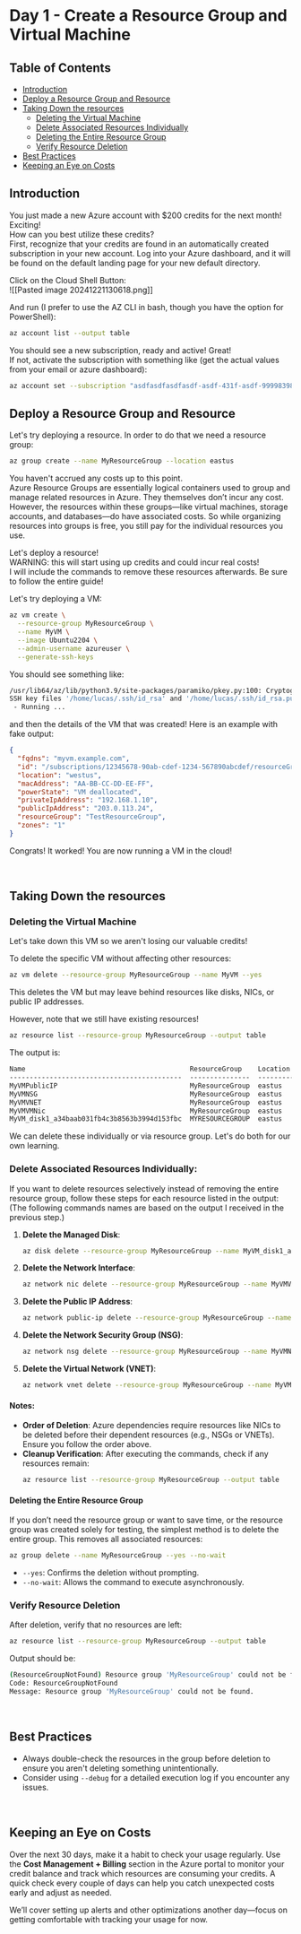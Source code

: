 # Day 1 - Create a Resource Group and Virtual Machine

## Table of Contents
- [Introduction](#introduction)
- [Deploy a Resource Group and Resource](#deploy-a-resource-group-and-resource)
- [Taking Down the resources](#taking-down-the-resources)
  - [Deleting the Virtual Machine](#deleting-the-virtual-machine)
  - [Delete Associated Resources Individually](#delete-associated-resources-individually)
  - [Deleting the Entire Resource Group](#deleting-the-entire-resource-group)
  - [Verify Resource Deletion](#verify-resource-deletion)
- [Best Practices](#best-practices)
- [Keeping an Eye on Costs](#keeping-an-eye-on-costs)

## Introduction

You just made a new Azure account with $200 credits for the next month!  Exciting!  
How can you best utilize these credits?  
First, recognize that your credits are found in an automatically created subscription in your new account.  Log into your Azure dashboard, and it will be found on the default landing page for your new default directory.

Click on the Cloud Shell Button:  
![[Pasted image 20241221130618.png]]  

And run (I prefer to use the AZ CLI in bash, though you have the option for PowerShell):
```bash
az account list --output table
```
You should see a new subscription, ready and active!  Great!  
If not, activate the subscription with something like (get the actual values from your email or azure dashboard):
```bash
az account set --subscription "asdfasdfasdfasdf-asdf-431f-asdf-9999839831db"
```

## Deploy a Resource Group and Resource

Let's try deploying a resource.  In order to do that we need a resource group:
```bash
az group create --name MyResourceGroup --location eastus
```
You haven't accrued any costs up to this point.  
Azure Resource Groups are essentially logical containers used to group and manage related resources in Azure. They themselves don’t incur any cost. However, the resources within these groups—like virtual machines, storage accounts, and databases—do have associated costs. So while organizing resources into groups is free, you still pay for the individual resources you use.

Let's deploy a resource!  
WARNING: this will start using up credits and could incur real costs!  
I will include the commands to remove these resources afterwards.  Be sure to follow the entire guide!

Let's try deploying a VM:
```bash
az vm create \
  --resource-group MyResourceGroup \
  --name MyVM \
  --image Ubuntu2204 \
  --admin-username azureuser \
  --generate-ssh-keys
```
You should see something like:
```bash
/usr/lib64/az/lib/python3.9/site-packages/paramiko/pkey.py:100: CryptographyDeprecationWarning: ...
SSH key files '/home/lucas/.ssh/id_rsa' and '/home/lucas/.ssh/id_rsa.pub' have been generated under ~/.ssh to allow SSH access to the VM. If using machines without permanent storage, back up your keys to a safe location.
 - Running ...
```
and then the details of the VM that was created!  Here is an example with fake output:
```json
{
  "fqdns": "myvm.example.com",
  "id": "/subscriptions/12345678-90ab-cdef-1234-567890abcdef/resourceGroups/TestResourceGroup/providers/Microsoft.Compute/virtualMachines/TestVM",
  "location": "westus",
  "macAddress": "AA-BB-CC-DD-EE-FF",
  "powerState": "VM deallocated",
  "privateIpAddress": "192.168.1.10",
  "publicIpAddress": "203.0.113.24",
  "resourceGroup": "TestResourceGroup",
  "zones": "1"
}
```
Congrats!  It worked!  You are now running a VM in the cloud!

<br>  

## Taking Down the resources

### Deleting the Virtual Machine

Let's take down this VM so we aren't losing our valuable credits!

To delete the specific VM without affecting other resources:
```bash
az vm delete --resource-group MyResourceGroup --name MyVM --yes
```
This deletes the VM but may leave behind resources like disks, NICs, or public IP addresses. 

However, note that we still have existing resources!
```bash
az resource list --resource-group MyResourceGroup --output table
```
The output is:
```markdown
Name                                         ResourceGroup    Location    Type                                     Status
-------------------------------------------  ---------------  ----------  ---------------------------------------  --------
MyVMPublicIP                                 MyResourceGroup  eastus      Microsoft.Network/publicIPAddresses
MyVMNSG                                      MyResourceGroup  eastus      Microsoft.Network/networkSecurityGroups
MyVMVNET                                     MyResourceGroup  eastus      Microsoft.Network/virtualNetworks
MyVMVMNic                                    MyResourceGroup  eastus      Microsoft.Network/networkInterfaces
MyVM_disk1_a34baab031fb4c3b8563b3994d153fbc  MYRESOURCEGROUP  eastus      Microsoft.Compute/disks
```
We can delete these individually or via resource group.  Let's do both for our own learning.

### **Delete Associated Resources Individually**:  
   If you want to delete resources selectively instead of removing the entire resource group, follow these steps for each resource listed in the output:  
   (The following commands names are based on the output I received in the previous step.)

   1. **Delete the Managed Disk**:
      ```bash
      az disk delete --resource-group MyResourceGroup --name MyVM_disk1_a34baab031fb4c3b8563b3994d153fbc --yes --no-wait
      ```

   2. **Delete the Network Interface**:
      ```bash
      az network nic delete --resource-group MyResourceGroup --name MyVMVMNic
      ```

   3. **Delete the Public IP Address**:
      ```bash
      az network public-ip delete --resource-group MyResourceGroup --name MyVMPublicIP
      ```

   4. **Delete the Network Security Group (NSG)**:
      ```bash
      az network nsg delete --resource-group MyResourceGroup --name MyVMNSG
      ```

   5. **Delete the Virtual Network (VNET)**:
      ```bash
      az network vnet delete --resource-group MyResourceGroup --name MyVMVNET
      ```

#### Notes:

- **Order of Deletion**: Azure dependencies require resources like NICs to be deleted before their dependent resources (e.g., NSGs or VNETs). Ensure you follow the order above.  
- **Cleanup Verification**: After executing the commands, check if any resources remain:
  ```bash
  az resource list --resource-group MyResourceGroup --output table
  ```

#### Deleting the Entire Resource Group

If you don’t need the resource group or want to save time, or the resource group was created solely for testing, the simplest method is to delete the entire group. 
This removes all associated resources:
```bash
az group delete --name MyResourceGroup --yes --no-wait
```
- `--yes`: Confirms the deletion without prompting.  
- `--no-wait`: Allows the command to execute asynchronously.

### Verify Resource Deletion

After deletion, verify that no resources are left:
```bash
az resource list --resource-group MyResourceGroup --output table
```
Output should be:
```bash
(ResourceGroupNotFound) Resource group 'MyResourceGroup' could not be found.
Code: ResourceGroupNotFound
Message: Resource group 'MyResourceGroup' could not be found.
```

<br>

## Best Practices

- Always double-check the resources in the group before deletion to ensure you aren't deleting something unintentionally.  
- Consider using `--debug` for a detailed execution log if you encounter any issues.

<br>

## Keeping an Eye on Costs

Over the next 30 days, make it a habit to check your usage regularly. Use the **Cost Management + Billing** section in the Azure portal to monitor your credit balance and track which resources are consuming your credits. A quick check every couple of days can help you catch unexpected costs early and adjust as needed. 

We’ll cover setting up alerts and other optimizations another day—focus on getting comfortable with tracking your usage for now.
